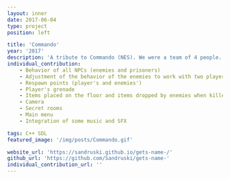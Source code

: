 ```yaml
---
layout: inner
date: 2017-06-04
type: project
position: left

title: 'Commando'
year: '2017'
description: 'A tribute to Commando (NES). We were a team of 4 people. It is in C++. This is the first game that I have ever developed!'
individual_contribution:
    - Behavior of all NPCs (enemies and prisoners)
    - Adjustment of the behavior of the enemies to work with two players
    - Respawn points (player's and enemies')
    - Player's grenade
    - Items placed on the floor and items dropped by enemies when killed
    - Camera
    - Secret rooms
    - Main menu
    - Integration of some music and SFX

tags: C++ SDL
featured_image: '/img/posts/Commando.gif'

website_url: 'https://sandruski.github.io/gets-name-/'
github_url: 'https://github.com/Sandruski/gets-name-'
individual_contribution_url: ''
---
```

